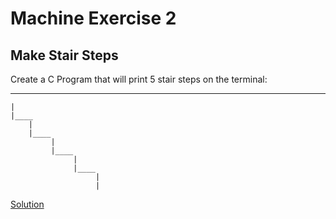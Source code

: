 # Machine Exercise 2

## Make Stair Steps

Create a C Program that will print 5 stair steps on the terminal:

____
    |
    |____
        |
        |____
             |
             |____
                  |
                  |____
                       |
                       |

[Solution](me02.c)
